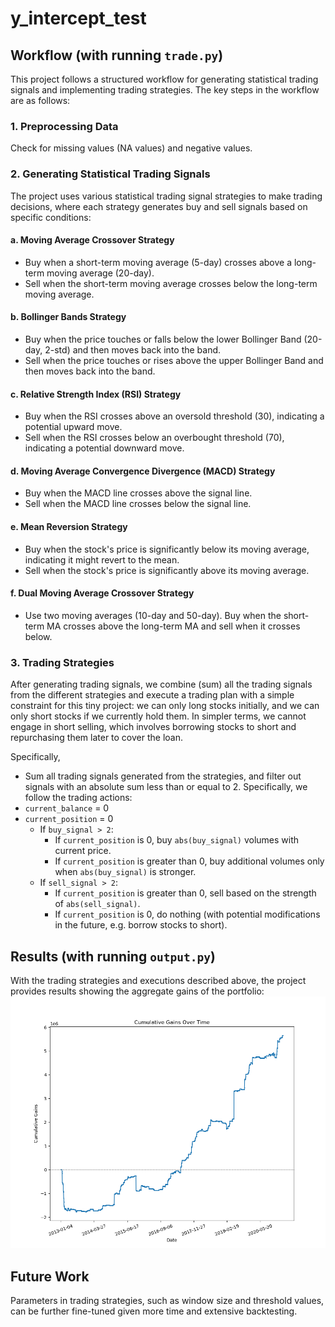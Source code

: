 # y_intercept_test

## Workflow (with running `trade.py`)

This project follows a structured workflow for generating statistical trading signals and implementing trading strategies. The key steps in the workflow are as follows:

### 1. Preprocessing Data

Check for missing values (NA values) and negative values.

### 2. Generating Statistical Trading Signals

The project uses various statistical trading signal strategies to make trading decisions, where each strategy generates buy and sell signals based on specific conditions:

#### a. Moving Average Crossover Strategy

- Buy when a short-term moving average (5-day) crosses above a long-term moving average (20-day).
- Sell when the short-term moving average crosses below the long-term moving average.

#### b. Bollinger Bands Strategy

- Buy when the price touches or falls below the lower Bollinger Band (20-day, 2-std) and then moves back into the band.
- Sell when the price touches or rises above the upper Bollinger Band and then moves back into the band.

#### c. Relative Strength Index (RSI) Strategy

- Buy when the RSI crosses above an oversold threshold (30), indicating a potential upward move.
- Sell when the RSI crosses below an overbought threshold (70), indicating a potential downward move.

#### d. Moving Average Convergence Divergence (MACD) Strategy

- Buy when the MACD line crosses above the signal line.
- Sell when the MACD line crosses below the signal line.

#### e. Mean Reversion Strategy

- Buy when the stock's price is significantly below its moving average, indicating it might revert to the mean.
- Sell when the stock's price is significantly above its moving average.

#### f. Dual Moving Average Crossover Strategy

- Use two moving averages (10-day and 50-day). Buy when the short-term MA crosses above the long-term MA and sell when it crosses below.

### 3. Trading Strategies

After generating trading signals, we combine (sum) all the trading signals from the different strategies and execute a trading plan with a simple constraint for this tiny project: we can only long stocks initially, and we can only short stocks if we currently hold them. In simpler terms, we cannot engage in short selling, which involves borrowing stocks to short and repurchasing them later to cover the loan.

Specifically,
- Sum all trading signals generated from the strategies, and filter out signals with an absolute sum less than or equal to 2. Specifically, we follow the trading actions:
- `current_balance` = 0
- `current_position` = 0
  - If `buy_signal > 2`:
    - If `current_position` is 0, buy `abs(buy_signal)` volumes with current price.
    - If `current_position` is greater than 0, buy additional volumes only when `abs(buy_signal)` is stronger.
  - If `sell_signal > 2`:
    - If `current_position` is greater than 0, sell based on the strength of `abs(sell_signal)`.
    - If `current_position` is 0, do nothing (with potential modifications in the future, e.g. borrow stocks to short).

## Results (with running `output.py`)

With the trading strategies and executions described above, the project provides results showing the aggregate gains of the portfolio:
![Cumulative Gains Plot](cumulative_gains_plot.png)

## Future Work

Parameters in trading strategies, such as window size and threshold values, can be further fine-tuned given more time and extensive backtesting.
